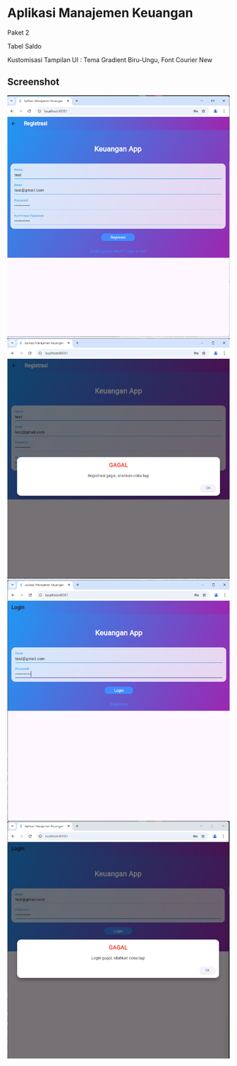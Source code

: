 # Aplikasi Manajemen Keuangan
Paket 2

Tabel Saldo

Kustomisasi Tampilan UI : Tema Gradient Biru-Ungu, Font Courier New

## Screenshot 
![Lampiran Registrasi](responsi_registrasi.png)
![Lampiran Registrasi](responsi_registrasi_gagal.png)
![Lampiran Login](responsi_login.png)
![Lampiran Login](responsi_login_gagal.png)



